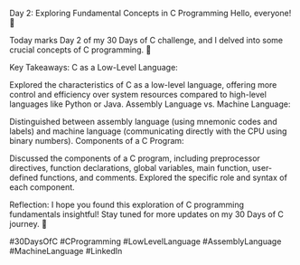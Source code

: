 Day 2: Exploring Fundamental Concepts in C Programming
Hello, everyone! 👋

Today marks Day 2 of my 30 Days of C challenge, and I delved into some crucial concepts of C programming. 🙌

Key Takeaways:
C as a Low-Level Language:

Explored the characteristics of C as a low-level language, offering more control and efficiency over system resources compared to high-level languages like Python or Java.
Assembly Language vs. Machine Language:

Distinguished between assembly language (using mnemonic codes and labels) and machine language (communicating directly with the CPU using binary numbers).
Components of a C Program:

Discussed the components of a C program, including preprocessor directives, function declarations, global variables, main function, user-defined functions, and comments. Explored the specific role and syntax of each component.

Reflection:
I hope you found this exploration of C programming fundamentals insightful! Stay tuned for more updates on my 30 Days of C journey. 💯

#30DaysOfC #CProgramming #LowLevelLanguage #AssemblyLanguage #MachineLanguage #LinkedIn
